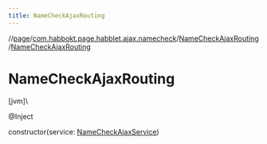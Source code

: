 ```yaml
---
title: NameCheckAjaxRouting
---
```

//[page](../../../index.html)/[com.habbokt.page.habblet.ajax.namecheck](../index.html)/[NameCheckAjaxRouting](index.html)/[NameCheckAjaxRouting](-name-check-ajax-routing.html)



# NameCheckAjaxRouting



[jvm]\




@Inject



constructor(service: [NameCheckAjaxService](../-name-check-ajax-service/index.html))




